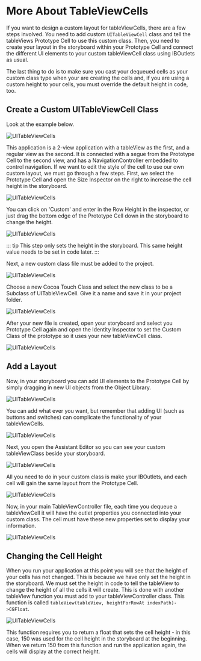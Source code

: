 # More About TableViewCells

If you want to design a custom layout for tableViewCells, there are a few steps involved.  You need to add custom `UITableViewCell` class and tell the tableViews Prototype Cell to use this custom class.  Then, you need to create your layout in the storyboard within your Prototype Cell and connect the different UI elements to your custom tableViewCell class using IBOutlets as usual.

The last thing to do is to make sure you cast your dequeued cells as your custom class type when your are creating the cells and, if you are using a custom height to your cells, you must override the default height in code, too.

## Create a Custom UITableViewCell Class

Look at the example below.

![UITableViewCells](/mad9137/assets/img/MoreAboutCells_01.png)

This application is a 2-view application with a tableView as the first, and a regular view as the second.  It is connected with a segue from the Prototype Cell to the second view, and has a NavigationController embedded to control navigation.  If we want to edit the style of the cell to use our own custom layout, we must go through a few steps.  First, we select the Prototype Cell and open the Size Inspector on the right to increase the cell height in the storyboard.

![UITableViewCells](/mad9137/assets/img/MoreAboutCells_02.png)

You can click on 'Custom' and enter in the Row Height in the inspector, or just drag the bottom edge of the Prototype Cell down in the storyboard to change the height.

![UITableViewCells](/mad9137/assets/img/MoreAboutCells_03.png)

::: tip
This step only sets the height in the storyboard.  This same height value needs to be set in code later.
:::

Next, a new custom class file must be added to the project.

![UITableViewCells](/mad9137/assets/img/MoreAboutCells_04.png)

Choose a new Cocoa Touch Class and select the new class to be a Subclass of UITableViewCell.  Give it a name and save it in your project folder.

![UITableViewCells](/mad9137/assets/img/MoreAboutCells_06.png)

After your new file is created, open your storyboard and select you Prototype Cell again and open the Identity Inspector to set the Custom Class of the prototype so it uses your new tableViewCell class.

![UITableViewCells](/mad9137/assets/img/MoreAboutCells_08.png)

## Add a Layout

Now, in your storyboard you can add UI elements to the Prototype Cell by simply dragging in new UI objects from the Object Library.

![UITableViewCells](/mad9137/assets/img/MoreAboutCells_09.png)

You can add what ever you want, but remember that adding UI (such as buttons and switches) can complicate the functionality of your tableViewCells.

![UITableViewCells](/mad9137/assets/img/MoreAboutCells_10.png)

Next, you open the Assistant Editor so you can see your custom tableViewClass beside your storyboard.

![UITableViewCells](/mad9137/assets/img/MoreAboutCells_11.png)

All you need to do in your custom class is make your IBOutlets, and each cell will gain the same layout from the Prototype Cell.

![UITableViewCells](/mad9137/assets/img/MoreAboutCells_12.png)

Now, in your main TableViewController file, each time you dequeue a tableViewCell it will have the outlet properties you connected into your custom class.  The cell must have these new properties set to display your information.

![UITableViewCells](/mad9137/assets/img/MoreAboutCells_13.png)

## Changing the Cell Height

When you run your application at this point you will see that the height of your cells has not changed. This is because we have only set the height in the storyboard.  We must set the height in code to tell the tableView to change the height of all the cells it will create.  This is done with another tableView function you must add to your tableViewController class.  This function is called `tableView(tableView, heightForRowAt indexPath)->CGFloat`.

![UITableViewCells](/mad9137/assets/img/MoreAboutCells_14.png)

This function requires you to return a float that sets the cell height - in this case, 150 was used for the cell height in the storyboard at the beginning.  When we return 150 from this function and run the application again, the cells will display at the correct height.
